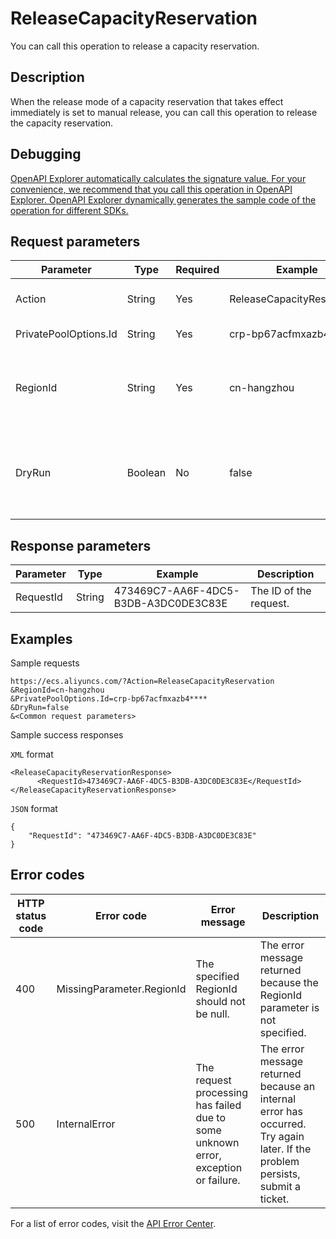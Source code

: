 # ReleaseCapacityReservation

You can call this operation to release a capacity reservation.

## Description

When the release mode of a capacity reservation that takes effect immediately is set to manual release, you can call this operation to release the capacity reservation.

## Debugging

[OpenAPI Explorer automatically calculates the signature value. For your convenience, we recommend that you call this operation in OpenAPI Explorer. OpenAPI Explorer dynamically generates the sample code of the operation for different SDKs.](https://api.aliyun.com/#product=Ecs&api=ReleaseCapacityReservation&type=RPC&version=2014-05-26)

## Request parameters

|Parameter|Type|Required|Example|Description|
|---------|----|--------|-------|-----------|
|Action|String|Yes|ReleaseCapacityReservation|The operation that you want to perform. Set the value to ReleaseCapacityReservation. |
|PrivatePoolOptions.Id|String|Yes|crp-bp67acfmxazb4\*\*\*\*|The ID of the capacity reservation. |
|RegionId|String|Yes|cn-hangzhou|The ID of the region to which the capacity reservation belongs. You can call the [DescribeRegions](~~25609~~) operation to query the most recent region list. |
|DryRun|Boolean|No|false|Specifies whether to check the validity of the request. Set the value to false. The validity of the request is not checked. Capacity reservations are directly released. |

## Response parameters

|Parameter|Type|Example|Description|
|---------|----|-------|-----------|
|RequestId|String|473469C7-AA6F-4DC5-B3DB-A3DC0DE3C83E|The ID of the request. |

## Examples

Sample requests

```
https://ecs.aliyuncs.com/?Action=ReleaseCapacityReservation
&RegionId=cn-hangzhou
&PrivatePoolOptions.Id=crp-bp67acfmxazb4****
&DryRun=false
&<Common request parameters>
```

Sample success responses

`XML` format

```
<ReleaseCapacityReservationResponse>
      <RequestId>473469C7-AA6F-4DC5-B3DB-A3DC0DE3C83E</RequestId>
</ReleaseCapacityReservationResponse>
```

`JSON` format

```
{
    "RequestId": "473469C7-AA6F-4DC5-B3DB-A3DC0DE3C83E"
}
```

## Error codes

|HTTP status code|Error code|Error message|Description|
|----------------|----------|-------------|-----------|
|400|MissingParameter.RegionId|The specified RegionId should not be null.|The error message returned because the RegionId parameter is not specified.|
|500|InternalError|The request processing has failed due to some unknown error, exception or failure.|The error message returned because an internal error has occurred. Try again later. If the problem persists, submit a ticket.|

For a list of error codes, visit the [API Error Center](https://error-center.alibabacloud.com/status/product/Ecs).

